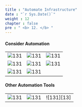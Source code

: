 ```yaml
---
title : "Automate Infrastructure"
date : "`r Sys.Date()`"
weight : 12
chapter : false
pre : " <b> 12. </b> "
---
```



#### Consider Automation

|  |  |  |
|---|---| ---|
|![131][1]| ![131][2]| ![131][3]|
|![131][4]| ![131][5]| ![131][6]|
|![131][7]| ![131][8]| 


#### Other Automation Tools

|  |  |  |
|---|---| ---|
|![131][11]| ![131][12]| ![131][13]|


[1]: /aws-ws/images/12/0/1.png?featherlight=false&width=40pc
[2]: /aws-ws/images/12/0/2.png?featherlight=false&width=40pc
[3]: /aws-ws/images/12/0/3.png?featherlight=false&width=40pc
[4]: /aws-ws/images/12/0/4.png?featherlight=false&width=40pc
[5]: /aws-ws/images/12/0/5.png?featherlight=false&width=40pc
[6]: /aws-ws/images/12/0/6.png?featherlight=false&width=40pc
[7]: /aws-ws/images/12/0/7.png?featherlight=false&width=40pc
[8]: /aws-ws/images/12/0/8.png?featherlight=false&width=40pc

[11]: /aws-ws/images/12/0/11.png?featherlight=false&width=40pc
[12]: /aws-ws/images/12/0/12.png?featherlight=false&width=40pc

